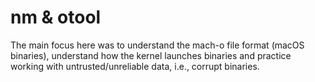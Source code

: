 # nm & otool
The main focus here was to understand the mach-o file format (macOS binaries), understand how the kernel launches binaries and practice working with untrusted/unreliable data, i.e., corrupt binaries.
